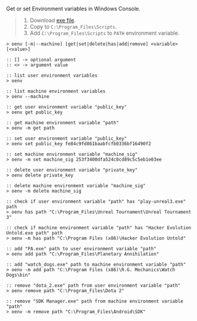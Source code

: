 ﻿Get or set Environment variables in Windows Console.
> 1. Download [exe file](https://raw.githubusercontent.com/winp/extra-bel/master/ecd.cmd).
> 2. Copy to `C:\Program_Files\Scripts`.
> 3. Add `C:\Program_Files\Scripts` to `PATH` environment variable.


```batch
> oenv [-m|--machine] [get|set|delete|has|add|remove] <variable> [<value>]

:: [] -> optional argument
:: <> -> argument value
```

```batch
:: list user environment variables
> oenv

:: list machine environment variables
> oenv --machine

:: get user environment variable "public_key"
> oenv get public_key

:: get machine environment variable "path"
> oenv -m get path

:: set user environment variable "public_key"
> oenv set public_key fe84c9fd861baabfcfb0336bf16490f2

:: set machine environment variable "machine_sig"
> oenv -m set machine_sig 253f3400dfa524c0cd89c5c5eb1e03ee

:: delete user environment variable "private_key"
> oenv delete private_key

:: delete machine environment variable "machine_sig"
> oenv -m delete machine_sig

:: check if user environment variable "path" has "play-unreal3.exe" path
> oenv has path "C:\Program_Files\Unreal Tournament\Unreal Tournament 3"

:: check if machine environment variable "path" has "Hacker Evolution Untold.exe path" path
> oenv -m has path "C:\Program Files (x86)\Hacker Evolution Untold"

:: add "PA.exe" path to user environment variable "path"
> oenv add path "C:\Program_Files\Planetary Annihilation"

:: add "watch_dogs.exe" path to machine environment variable "path"
> oenv -m add path "C:\Program Files (x86)\R.G. Mechanics\Watch Dogs\bin"

:: remove "dota_2.exe" path from user environment variable "path"
> oenv remove path "C:\Program_Files\Dota 2"

:: remove "SDK Manager.exe" path from machine environment variable "path"
> oenv -m remove path "C:\Program_Files\Android\SDK"
```
